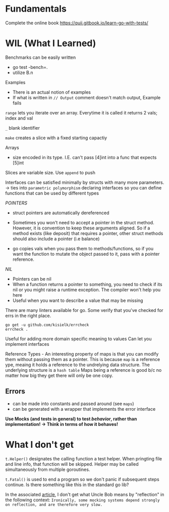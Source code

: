 # Fundamentals

Complete the online book https://quii.gitbook.io/learn-go-with-tests/
# WIL (What I Learned)

Benchmarks can be easily written
- go test -bench=.
- utilize B.n

Examples
- There is an actual notion of examples
- If what is written in `// Output` comment doesn't match output, Example fails

`range` lets you iterate over an array. Everytime it is called it returns 2 vals; index and val

`_` blank identifier

`make` creates a slice with a fixed starting capactiy

Arrays
- size encoded in its type. I.E. can't pass [4]int into a func that expects [5]int

Slices are variable size. Use `append` to push

Interfaces can be satisfied minimally by structs with many more parameters.
-> ties into `parametric polymorphism` declaring interfaces so you can define functions that can be used by different types

*POINTERS*
- struct pointers are automatically dereferenced
- Sometimes you won't need to accept a pointer in the struct method. However, it is convention to keep these arguments aligned. So if a method exists (like deposit) that requires a pointer, other struct methods should also include a pointer (i.e balance)

- go copies vals when you pass them to methods/functions, so if you want the function to mutate the object passed to it, pass with a pointer reference.

*NIL*
- Pointers can be nil
- When a function returns a pointer to something, you need to check if its nil or you might raise a runtime exception. The compiler won't help you here
- Useful when you want to describe a value that may be missing

There are many linters available for go. Some verify that you've checked for errs in the right place.
```
go get -u github.com/kisielk/errcheck
errcheck .
```

Useful for adding more domain specific meaning to values
Can let you implement interfaces

Reference Types - An interesting property of maps is that you can modify them without passing them as a pointer. This is because `map` is a reference ype, meaing it holds a reference to the undrelying data structure. The underlying structure is a `hash table` Maps being a reference is good b/c no matter how big they get there will only be one copy.

## Errors
- can be made into constants and passed around (see `maps`)
- can be generated with a wrapper that implements the error interface

**Use Mocks (and tests in general) to test *behavior*, rather than implementation! -> Think in terms of how it behaves!**

# What I don't get

`t.Helper()` designates the calling function a test helper. When pringting file and line info, that function will be skipped. Helper may be called simultaneously from multiple goroutines.

`t.Fatal()` is used to end a program so we don't panic if subsequent steps continue. Is there something like this in the standard go lib?

In the associated [article](https://blog.cleancoder.com/uncle-bob/2014/05/14/TheLittleMocker.html), I don't get what Uncle Bob means by "reflection" in the following context: `Ironically, some mocking systems depend strongly on reflection, and are therefore very slow.`